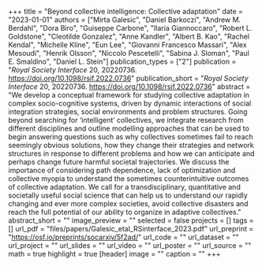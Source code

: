 +++
title = "Beyond collective intelligence: Collective adaptation"
date = "2023-01-01"
authors = ["Mirta Galesic", "Daniel Barkoczi", "Andrew M. Berdahl", "Dora Biro", "Guiseppe Carbone", "Ilaria Giannoccaro", "Robert L. Goldstone", "Cleotilde Gonzalez", "Anne Kandler", "Albert B. Kao", "Rachel Kendal", "Michelle Kline", "Eun Lee", "Giovanni Francesco Massari", "Alex Mesoudi", "Henrik Olsson", "Niccolo Pescetelli", "Sabina J. Sloman", "Paul E. Smaldino", "Daniel L. Stein"]
publication_types = ["2"]
publication = "_Royal Society Interface_ 20, 20220736. https://doi.org/10.1098/rsif.2022.0736"
publication_short = "_Royal Society Interface_ 20, 20220736. https://doi.org/10.1098/rsif.2022.0736"
abstract = "We develop a conceptual framework for studying collective adaptation in complex socio-cognitive systems, driven by dynamic interactions of social integration strategies, social environments and problem structures. Going beyond searching for ‘intelligent’ collectives, we integrate research from different disciplines and outline modelling approaches that can be used to begin answering questions such as why collectives sometimes fail to reach seemingly obvious solutions, how they change their strategies and network structures in response to different problems and how we can anticipate and perhaps change future harmful societal trajectories. We discuss the importance of considering path dependence, lack of optimization and collective myopia to understand the sometimes counterintuitive outcomes of collective adaptation. We call for a transdisciplinary, quantitative and societally useful social science that can help us to understand our rapidly changing and ever more complex societies, avoid collective disasters and reach the full potential of our ability to organize in adaptive collectives."
abstract_short = ""
image_preview = ""
selected = false
projects = []
tags = []
url_pdf = "files/papers/Galesic_etal_RSinterface_2023.pdf"
url_preprint = "https://osf.io/preprints/socarxiv/5f2ad/"
url_code = ""
url_dataset = ""
url_project = ""
url_slides = ""
url_video = ""
url_poster = ""
url_source = ""
math = true
highlight = true
[header]
image = ""
caption = ""
+++
